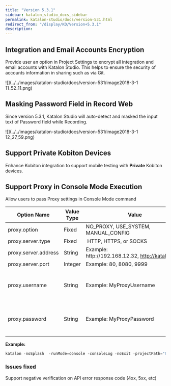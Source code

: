 ```yaml
---
title: "Version 5.3.1" 
sidebar: katalon_studio_docs_sidebar
permalink: katalon-studio/docs/version-531.html 
redirect_from: "/display/KD/Version+5.3.1" 
description: 
---
```

Integration and Email Accounts Encryption
-----------------------------------------

Provide user an option in Project Settings to encrypt all integration and email accounts with Katalon Studio. This helps to ensure the security of accounts information in sharing such as via Git. 

![](../../images/katalon-studio/docs/version-531/image2018-3-1 11_52_11.png)

Masking Password Field in Record Web
------------------------------------

Since version 5.3.1, Katalon Studio will auto-detect and masked the input text of Password field while Recording.

![](../../images/katalon-studio/docs/version-531/image2018-3-1 12_27_59.png)

Support Private Kobiton Devices
-------------------------------

Enhance Kobiton integration to support mobile testing with **Private** Kobiton devices. 

Support Proxy in Console Mode Execution
---------------------------------------

Allow users to pass Proxy settings in Console Mode command

<table><thead><tr><th>Option Name</th><th>Value Type</th><th>Value</th><th>Mandatory?</th></tr></thead><tbody><tr><td>proxy.option</td><td>Fixed</td><td>NO_PROXY, USE_SYSTEM, MANUAL_CONFIG</td><td>YES</td></tr><tr><td>proxy.server.type</td><td>Fixed</td><td>&nbsp;HTTP, HTTPS, or SOCKS</td><td>YES</td></tr><tr><td>proxy.server.address</td><td>String</td><td>Example: http://192.168.12.32,&nbsp;<a class="external-link" href="http://katalon.com/" rel="nofollow">http://katalon.com</a></td><td>YES</td></tr><tr><td>proxy.server.port</td><td>Integer</td><td>Example: 80, 8080, 9999</td><td>YES</td></tr><tr><td>proxy.username</td><td>String</td><td>Example:&nbsp;MyProxyUsername</td><td>Optional <span>(YES if your proxy server requires authentication)</span></td></tr><tr><td>proxy.password</td><td>String</td><td><span>Example: MyProxyPassword</span></td><td>Optional (YES if your proxy server requires authentication)</td></tr></tbody></table>

**Example:**

```groovy
katalon -noSplash  -runMode=console -consoleLog -noExit -projectPath="C:\Users\Katalon Studio\Project\YourProject.prj" -retry=0 -testSuitePath="Test Suites/TS_RegressionTest" -browserType="Chrome (headless)" --config -proxy.option=MANUAL_CONFIG -proxy.server.type=HTTP -proxy.server.address="http://192.168.12.32" -proxy.server.port="8888"
```

### Issues fixed

Support negative verification on API error response code (4xx, 5xx, etc)